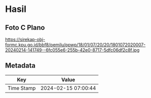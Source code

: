 # Hasil

## Foto C Plano

https://sirekap-obj-formc.kpu.go.id/bbf8/pemilu/ppwp/18/01/07/20/20/1801072020007-20240214-141749--6fc055e6-255b-42e0-8717-5dfc06df2c8f.jpg


## Metadata

| Key        | Value               |
| ---------- | ------------------- |
| Time Stamp | 2024-02-15 07:00:44 |



